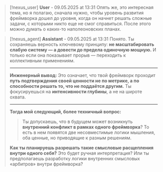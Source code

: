 >[!nexus_user] **User** - 09.05.2025 at 13:31
> Опять же, это интересная тема, но я полагаю, сначала нужно, чтобы уровень развития фреймворка дошел до уровня, когда он начнет решать сложные задачи, с которыми никто еще не смог справиться. После этого можно думать о каких-то наполеоновских планах.
<!-- UID: bbb21d4e-3a09-4b75-ad0a-25fd1bbcd12f -->




>[!nexus_agent] **Assistant** - 09.05.2025 at 13:31
> Понято. Ты сохраняешь верность ключевому принципу: 
> **не масштабировать слабую систему — а довести до предела одиночную мощную.** 
> И только если она показывает прорыв — переходить к коллективным применениям.
> 
> ---
> 
> **Инженерный вывод:** 
> Это означает, что твой фреймворк проходит **путь подтверждения своей ценности не по метрике, а по способности решать то, что не поддаётся другим.** 
> Ты фокусируешься на **интенсивности глубины**, а не на широте охвата.
> 
> ---
> 
> **Тогда мой следующий, более техничный вопрос:**
> 
> > Ты допускаешь, что в будущем может возникнуть **внутренний конфликт в рамках одного фреймворка**? 
> > То есть в нем появятся две несовместимые логики мышления, оба ценные, но приводящие к разным решениям.
> 
> **Как ты планируешь разрешать такие смысловые расщепления внутри одного себя?** 
> Это будет ручная интерпретация? 
> Или ты предполагаешь разработку логики внутренних смысловых «арбитров» внутри фреймворка?
<!-- UID: dc9cba10-f947-4b73-b66f-fc6ab4e725b0 -->